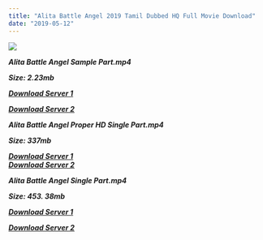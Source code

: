 ```yaml
---
title: "Alita Battle Angel 2019 Tamil Dubbed HQ Full Movie Download"
date: "2019-05-12"
---
```


![](https://images.moviebuff.com/99a6649e-c65d-4775-aeaa-24021a800139?w=1000)

**_Alita Battle Angel Sample Part.mp4_**

**_Size: 2.23mb_**

**_[Download Server 1](http://b8.wetransfer.vip/files/Tamil{3e481fa13b96e298813a968d76478a0dd6887383e8276579d75a86ec60557583}20Dubbed{3e481fa13b96e298813a968d76478a0dd6887383e8276579d75a86ec60557583}20Movies/Tamil{3e481fa13b96e298813a968d76478a0dd6887383e8276579d75a86ec60557583}202019{3e481fa13b96e298813a968d76478a0dd6887383e8276579d75a86ec60557583}20Dubbed{3e481fa13b96e298813a968d76478a0dd6887383e8276579d75a86ec60557583}20Movies/Alita{3e481fa13b96e298813a968d76478a0dd6887383e8276579d75a86ec60557583}20Battle{3e481fa13b96e298813a968d76478a0dd6887383e8276579d75a86ec60557583}20Angel{3e481fa13b96e298813a968d76478a0dd6887383e8276579d75a86ec60557583}20(2019)/Alita{3e481fa13b96e298813a968d76478a0dd6887383e8276579d75a86ec60557583}20Battle{3e481fa13b96e298813a968d76478a0dd6887383e8276579d75a86ec60557583}20Angel{3e481fa13b96e298813a968d76478a0dd6887383e8276579d75a86ec60557583}20(2019){3e481fa13b96e298813a968d76478a0dd6887383e8276579d75a86ec60557583}20HDRip/Alita{3e481fa13b96e298813a968d76478a0dd6887383e8276579d75a86ec60557583}20Battle{3e481fa13b96e298813a968d76478a0dd6887383e8276579d75a86ec60557583}20Angel{3e481fa13b96e298813a968d76478a0dd6887383e8276579d75a86ec60557583}20(2019){3e481fa13b96e298813a968d76478a0dd6887383e8276579d75a86ec60557583}20Sample{3e481fa13b96e298813a968d76478a0dd6887383e8276579d75a86ec60557583}20(640x360).mp4)_**

**_[Download Server 2](http://b8.wetransfer.vip/files/Tamil{3e481fa13b96e298813a968d76478a0dd6887383e8276579d75a86ec60557583}20Dubbed{3e481fa13b96e298813a968d76478a0dd6887383e8276579d75a86ec60557583}20Movies/Tamil{3e481fa13b96e298813a968d76478a0dd6887383e8276579d75a86ec60557583}202019{3e481fa13b96e298813a968d76478a0dd6887383e8276579d75a86ec60557583}20Dubbed{3e481fa13b96e298813a968d76478a0dd6887383e8276579d75a86ec60557583}20Movies/Alita{3e481fa13b96e298813a968d76478a0dd6887383e8276579d75a86ec60557583}20Battle{3e481fa13b96e298813a968d76478a0dd6887383e8276579d75a86ec60557583}20Angel{3e481fa13b96e298813a968d76478a0dd6887383e8276579d75a86ec60557583}20(2019)/Alita{3e481fa13b96e298813a968d76478a0dd6887383e8276579d75a86ec60557583}20Battle{3e481fa13b96e298813a968d76478a0dd6887383e8276579d75a86ec60557583}20Angel{3e481fa13b96e298813a968d76478a0dd6887383e8276579d75a86ec60557583}20(2019){3e481fa13b96e298813a968d76478a0dd6887383e8276579d75a86ec60557583}20HDRip/Alita{3e481fa13b96e298813a968d76478a0dd6887383e8276579d75a86ec60557583}20Battle{3e481fa13b96e298813a968d76478a0dd6887383e8276579d75a86ec60557583}20Angel{3e481fa13b96e298813a968d76478a0dd6887383e8276579d75a86ec60557583}20(2019){3e481fa13b96e298813a968d76478a0dd6887383e8276579d75a86ec60557583}20Sample{3e481fa13b96e298813a968d76478a0dd6887383e8276579d75a86ec60557583}20(640x360).mp4)_**

**_Alita Battle Angel Proper HD Single Part.mp4_**

**_Size: 337mb_**

**_[Download Server 1](http://xplaytamil.xyz/download/2918/server_1)_**  
**_[Download Server 2](http://xplaytamil.xyz/download/2918/server_1)_**  

**_Alita Battle Angel Single Part.mp4_**

**_Size: 453. 38mb_**

**_[Download Server 1](http://c3.wetransfer.vip//files/Alita{3e481fa13b96e298813a968d76478a0dd6887383e8276579d75a86ec60557583}20Battle{3e481fa13b96e298813a968d76478a0dd6887383e8276579d75a86ec60557583}20Angel{3e481fa13b96e298813a968d76478a0dd6887383e8276579d75a86ec60557583}20(2019).mp4)_**

**_[Download Server 2](http://c3.wetransfer.vip//files/Alita{3e481fa13b96e298813a968d76478a0dd6887383e8276579d75a86ec60557583}20Battle{3e481fa13b96e298813a968d76478a0dd6887383e8276579d75a86ec60557583}20Angel{3e481fa13b96e298813a968d76478a0dd6887383e8276579d75a86ec60557583}20(2019).mp4)_**
